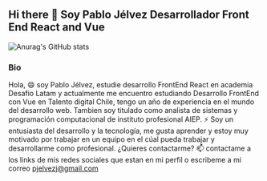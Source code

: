 ## Hi there 👋 Soy Pablo Jélvez Desarrollador Front End React and Vue

![Anurag's GitHub stats](https://github-readme-stats.vercel.app/api?username=PabloJelvez&show_icons=true&theme=transparent)

### Bio

Hola, 😄 soy Pablo Jélvez, estudie desarrollo FrontEnd React en academia Desafio Latam y actualmente me encuentro estudiando Desarrollo FrontEnd con Vue en Talento digital Chile, tengo un año de experiencia en el mundo del desarrollo web. Tambien soy titulado como analista de sistemas y programación computacional de instituto profesional AIEP. ⚡ Soy un entusiasta del desarrollo y la tecnología, me gusta aprender y estoy muy motivado por trabajar en un equipo en el cúal pueda trabajar y desarrollarme como profesional. ¿Quieres contactarme? 📫 contactame a los links de mis redes sociales que estan en mi perfil o escribeme a mi correo pjelvezj@gmail.com

<!--
**PabloJelvez/PabloJelvez** is a ✨ _special_ ✨ repository because its `README.md` (this file) appears on your GitHub profile.

Here are some ideas to get you started:

- 🔭 I’m currently working on ...
- 🌱 I’m currently learning ...
- 👯 I’m looking to collaborate on ...
- 🤔 I’m looking for help with ...
- 💬 Ask me about ...
- 📫 How to reach me: ...
- 😄 Pronouns: ...
- ⚡ Fun fact: ...
-->
